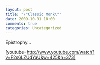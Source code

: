 ```yaml
---
layout: post
title: "\"Classic Monk\""
date: 2009-10-31 18:00
comments: true
categories: Uncategorized
---
```

Epistrophy...

[youtube=http://www.youtube.com/watch?v=F2s6LZUdYaU&w=425&h=373]
